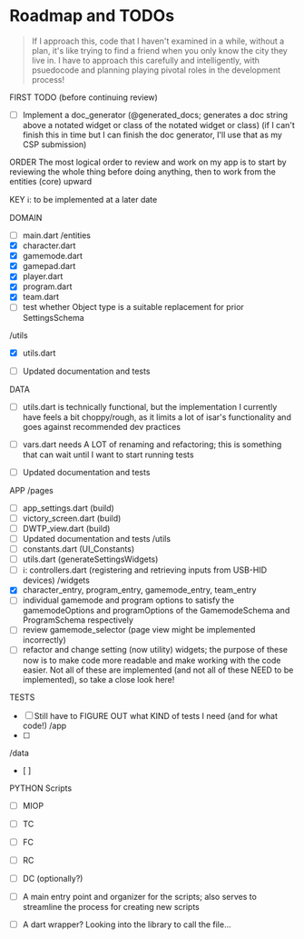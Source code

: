 # Roadmap and TODOs
> If I approach this, code that I haven't examined in a while, without a plan, it's like trying to find a friend when you only know the city they live in. I have to approach this carefully and intelligently, with psuedocode and planning playing pivotal roles in the development process!

FIRST TODO (before continuing review)
- [ ] Implement a doc_generator (@generated_docs; generates a doc string 
above a notated widget or class of the notated widget or class)
(if I can't finish this in time but I can finish the doc generator, I'll use that as my CSP submission)

ORDER
The most logical order to review and work on my app is to start by reviewing 
the whole thing before doing anything, then to work from the entities (core) upward

KEY
ℹ️: to be implemented at a later date

DOMAIN
- [ ] main.dart
/entities
- [x] character.dart
- [x] gamemode.dart
- [x] gamepad.dart
- [x] player.dart
- [x] program.dart
- [x] team.dart
- [ ] test whether Object type is a suitable replacement for prior SettingsSchema

/utils
- [x] utils.dart

- [ ] Updated documentation and tests

DATA
- [ ] utils.dart is technically functional, but the implementation I currently have feels a bit choppy/rough, as it limits a lot of isar's functionality and goes against recommended dev practices
- [ ] vars.dart needs A LOT of renaming and refactoring; this is something that can wait until I want to start running tests

- [ ] Updated documentation and tests

APP
/pages
- [ ] app_settings.dart (build)
- [ ] victory_screen.dart (build)
- [ ] DWTP_view.dart (build)
- [ ] Updated documentation and tests
/utils
- [ ] constants.dart (UI_Constants)
- [ ] utils.dart (generateSettingsWidgets)
- [ ] ℹ️: controllers.dart (registering and retrieving inputs from USB-HID devices)
/widgets
- [x] character_entry, program_entry, gamemode_entry, team_entry
- [ ] individual gamemode and program options to satisfy the gamemodeOptions and programOptions of the GamemodeSchema and ProgramSchema respectively
- [ ] review gamemode_selector (page view might be implemented incorrectly)
- [ ] refactor and change setting (now utility) widgets; the purpose of these now is to make code more readable and make working with the code easier. Not all of these are implemented (and not all of these NEED to be implemented), so take a close look here!

TESTS
- [ ] Still have to FIGURE OUT what KIND of tests I need 
(and for what code!)
/app
- [ ]
/data
- [ ]

PYTHON
Scripts
- [ ] MIOP
- [ ] TC
- [ ] FC
- [ ] RC
- [ ] DC (optionally?)
- [ ] A main entry point and organizer for the scripts; also serves to streamline the process for creating new scripts
- [ ] A dart wrapper? Looking into the library to call the file...

